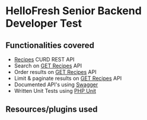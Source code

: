 # HelloFresh Senior Backend Developer Test

## Functionalities covered

- [Recipes](#) CURD REST API
- Search on [GET Recipes](#) API
- Order results on [GET Recipes](#) API
- Limit & paginate results on [GET Recipes](#) API
- Documented API's using [Swagger](https://swagger.io/) 
- Written Unit Tests using [PHP Unit](#)

## Resources/plugins used